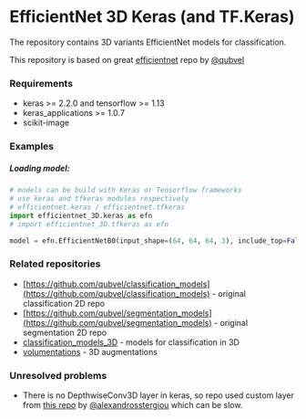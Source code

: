 # EfficientNet 3D Keras (and TF.Keras)

The repository contains 3D variants EfficientNet models for classification. 

This repository is based on great [efficientnet](https://github.com/qubvel/efficientnet) repo by [@qubvel](https://github.com/qubvel/)

### Requirements

* keras >= 2.2.0 and tensorflow >= 1.13
* keras_applications >= 1.0.7
* scikit-image

### Examples 

##### Loading model:

```python
# models can be build with Keras or Tensorflow frameworks
# use keras and tfkeras modules respectively
# efficientnet.keras / efficientnet.tfkeras
import efficientnet_3D.keras as efn 
# import efficientnet_3D.tfkeras as efn

model = efn.EfficientNetB0(input_shape=(64, 64, 64, 3), include_top=False, weights='imagenet')
```

### Related repositories

 * [https://github.com/qubvel/classification_models](https://github.com/qubvel/classification_models) - original classification 2D repo
 * [https://github.com/qubvel/segmentation_models](https://github.com/qubvel/segmentation_models) - original segmentation 2D repo
 * [classification_models_3D](https://github.com/ZFTurbo/classification_models_3D) - models for classification in 3D
 * [volumentations](https://github.com/ZFTurbo/volumentations) - 3D augmentations
 
### Unresolved problems

* There is no DepthwiseConv3D layer in keras, so repo used custom layer from [this repo](https://github.com/alexandrosstergiou/keras-DepthwiseConv3D) by [@alexandrosstergiou]( https://github.com/alexandrosstergiou/keras-DepthwiseConv3D) which can be slow.
